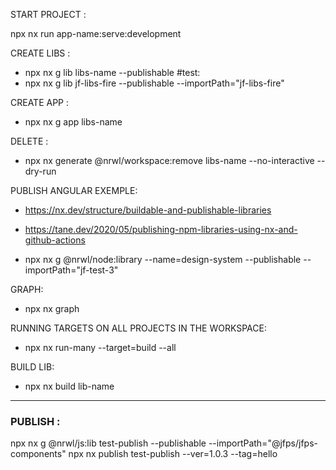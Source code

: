 START PROJECT :

npx nx run app-name:serve:development

CREATE LIBS :

- npx nx g lib libs-name --publishable
  #test:
- npx nx g lib jf-libs-fire --publishable --importPath="jf-libs-fire"

CREATE APP :

- npx nx g app libs-name

DELETE :

- npx nx generate @nrwl/workspace:remove libs-name --no-interactive --dry-run

PUBLISH ANGULAR EXEMPLE:

- https://nx.dev/structure/buildable-and-publishable-libraries
- https://tane.dev/2020/05/publishing-npm-libraries-using-nx-and-github-actions

- npx nx g @nrwl/node:library --name=design-system --publishable --importPath="jf-test-3"

GRAPH:

- npx nx graph

RUNNING TARGETS ON ALL PROJECTS IN THE WORKSPACE:

- npx nx run-many --target=build --all

BUILD LIB:

- npx nx build lib-name

---

### PUBLISH :

npx nx g @nrwl/js:lib test-publish --publishable --importPath="@jfps/jfps-components"
npx nx publish test-publish --ver=1.0.3 --tag=hello
